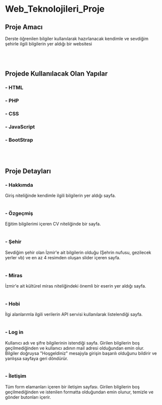 # Web_Teknolojileri_Proje
 
## Proje Amacı
 
<!-- -->Derste öğrenilen bilgiler kullanılarak hazırlanacak kendimle ve sevdiğim şehirle ilgili bilgilerin yer aldığı bir websitesi
<br/><br/>

## Projede Kullanılacak Olan Yapılar

### - HTML  <br/>
### - PHP   <br/>
### - CSS   <br/>
### - JavaScript   <br/>
### - BootStrap    
<br/><br/>
 
## Proje Detayları

### - Hakkımda

Giriş niteliğinde kendimle ilgili bilgilerin yer aldığı sayfa.  
<br/> 

### - Özgeçmiş
Eğitim bilgilerimi içeren CV niteliğinde bir sayfa.
<br/> <br/> 

### - Şehir

Sevdiğim şehir olan İzmir'e ait bilgilerin olduğu (Şehrin nufusu, gezilecek yerler vb) ve en az 4 resimden oluşan slider içeren sayfa.
<br/> <br/> 

### - Miras

İzmir'e ait kültürel miras niteliğindeki önemli bir eserin yer aldığı sayfa.
<br/> <br/> 

### - Hobi

İlgi alanlarımla ilgili verilerin API servisi kullanılarak listelendiği sayfa.
<br/> <br/> 

### - Log in

Kullanıcı adı ve şifre bilgilerinin istendiği sayfa.
Girilen bilgilerin boş geçilmediğinden ve kullanıcı adının mail adresi olduğundan emin olur. Bilgiler doğruysa "Hoşgeldiniz" mesajıyla girişin başarılı olduğunu bildirir ve yanlışsa sayfaya geri döndürür.
<br/> <br/> 

### - İletişim

Tüm form elamanları içeren bir iletişim sayfası. Girilen bilgilerin boş geçilmediğinden ve istenilen formatta olduğundan emin olunur, temizle ve gönder butonları içerir.











 
